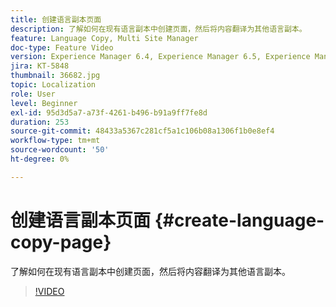 ```yaml
---
title: 创建语言副本页面
description: 了解如何在现有语言副本中创建页面，然后将内容翻译为其他语言副本。
feature: Language Copy, Multi Site Manager
doc-type: Feature Video
version: Experience Manager 6.4, Experience Manager 6.5, Experience Manager as a Cloud Service
jira: KT-5848
thumbnail: 36682.jpg
topic: Localization
role: User
level: Beginner
exl-id: 95d3d5a7-a73f-4261-b496-b91a9ff7fe8d
duration: 253
source-git-commit: 48433a5367c281cf5a1c106b08a1306f1b0e8ef4
workflow-type: tm+mt
source-wordcount: '50'
ht-degree: 0%

---
```


# 创建语言副本页面 {#create-language-copy-page}

了解如何在现有语言副本中创建页面，然后将内容翻译为其他语言副本。

>[!VIDEO](https://video.tv.adobe.com/v/41550?quality=12&learn=on&captions=chi_hans)
